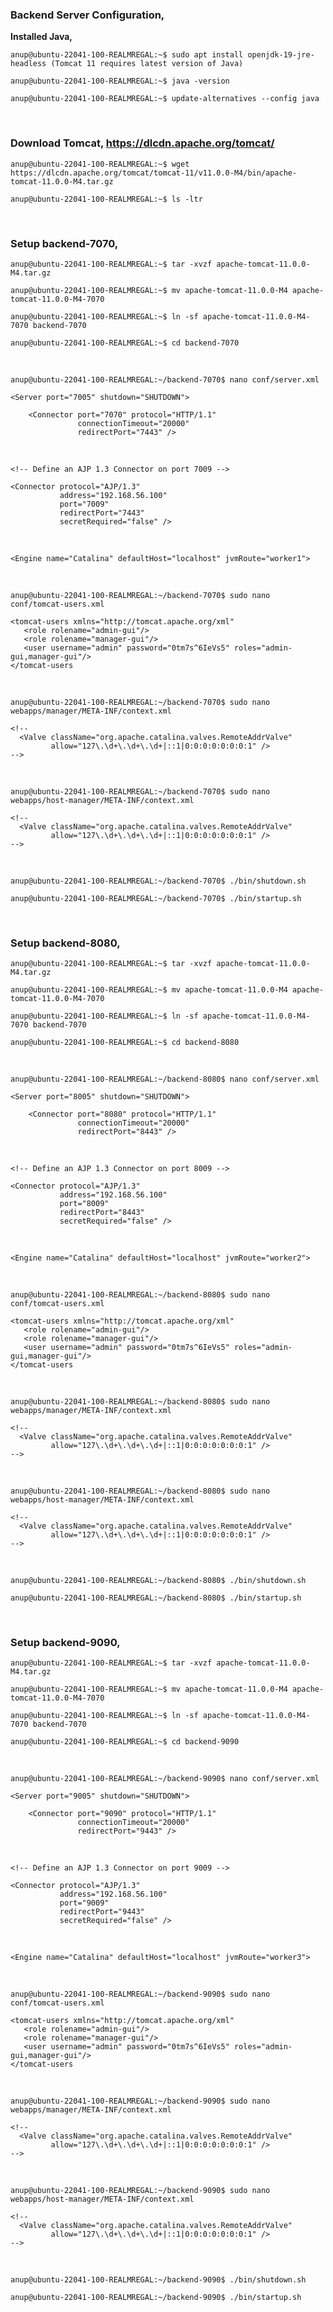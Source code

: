 ### Backend Server Configuration,

**Installed Java,**

`anup@ubuntu-22041-100-REALMREGAL:~$ sudo apt install openjdk-19-jre-headless (Tomcat 11 requires latest version of Java)`

`anup@ubuntu-22041-100-REALMREGAL:~$ java -version`

`anup@ubuntu-22041-100-REALMREGAL:~$ update-alternatives --config java`

<br>

### Download Tomcat, https://dlcdn.apache.org/tomcat/

`anup@ubuntu-22041-100-REALMREGAL:~$ wget https://dlcdn.apache.org/tomcat/tomcat-11/v11.0.0-M4/bin/apache-tomcat-11.0.0-M4.tar.gz`

`anup@ubuntu-22041-100-REALMREGAL:~$ ls -ltr`

<br>

### Setup backend-7070,

`anup@ubuntu-22041-100-REALMREGAL:~$ tar -xvzf apache-tomcat-11.0.0-M4.tar.gz `

`anup@ubuntu-22041-100-REALMREGAL:~$ mv apache-tomcat-11.0.0-M4 apache-tomcat-11.0.0-M4-7070`

`anup@ubuntu-22041-100-REALMREGAL:~$ ln -sf apache-tomcat-11.0.0-M4-7070 backend-7070`

`anup@ubuntu-22041-100-REALMREGAL:~$ cd backend-7070`

<br>

`anup@ubuntu-22041-100-REALMREGAL:~/backend-7070$ nano conf/server.xml `

    <Server port="7005" shutdown="SHUTDOWN">
    
        <Connector port="7070" protocol="HTTP/1.1"
                   connectionTimeout="20000"
                   redirectPort="7443" />

<br>

    <!-- Define an AJP 1.3 Connector on port 7009 -->
    
    <Connector protocol="AJP/1.3"
               address="192.168.56.100"
               port="7009"
               redirectPort="7443"
               secretRequired="false" />

<br>

    <Engine name="Catalina" defaultHost="localhost" jvmRoute="worker1">

<br>

`anup@ubuntu-22041-100-REALMREGAL:~/backend-7070$ sudo nano conf/tomcat-users.xml`

    <tomcat-users xmlns="http://tomcat.apache.org/xml"
       <role rolename="admin-gui"/>
       <role rolename="manager-gui"/>
       <user username="admin" password="0tm7s^6IeVs5" roles="admin-gui,manager-gui"/>
    </tomcat-users

<br>

`anup@ubuntu-22041-100-REALMREGAL:~/backend-7070$ sudo nano webapps/manager/META-INF/context.xml`

    <!--
      <Valve className="org.apache.catalina.valves.RemoteAddrValve"
             allow="127\.\d+\.\d+\.\d+|::1|0:0:0:0:0:0:0:1" />
    -->

<br>

`anup@ubuntu-22041-100-REALMREGAL:~/backend-7070$ sudo nano webapps/host-manager/META-INF/context.xml`

    <!--
      <Valve className="org.apache.catalina.valves.RemoteAddrValve"
             allow="127\.\d+\.\d+\.\d+|::1|0:0:0:0:0:0:0:1" />
    -->

<br>

`anup@ubuntu-22041-100-REALMREGAL:~/backend-7070$ ./bin/shutdown.sh`

`anup@ubuntu-22041-100-REALMREGAL:~/backend-7070$ ./bin/startup.sh`

<br>

### Setup backend-8080,

`anup@ubuntu-22041-100-REALMREGAL:~$ tar -xvzf apache-tomcat-11.0.0-M4.tar.gz `

`anup@ubuntu-22041-100-REALMREGAL:~$ mv apache-tomcat-11.0.0-M4 apache-tomcat-11.0.0-M4-7070`

`anup@ubuntu-22041-100-REALMREGAL:~$ ln -sf apache-tomcat-11.0.0-M4-7070 backend-7070`

`anup@ubuntu-22041-100-REALMREGAL:~$ cd backend-8080`

<br>

`anup@ubuntu-22041-100-REALMREGAL:~/backend-8080$ nano conf/server.xml `

    <Server port="8005" shutdown="SHUTDOWN">
    
        <Connector port="8080" protocol="HTTP/1.1"
                   connectionTimeout="20000"
                   redirectPort="8443" />

<br>

    <!-- Define an AJP 1.3 Connector on port 8009 -->
    
    <Connector protocol="AJP/1.3"
               address="192.168.56.100"
               port="8009"
               redirectPort="8443"
               secretRequired="false" />

<br>

    <Engine name="Catalina" defaultHost="localhost" jvmRoute="worker2">

<br>

`anup@ubuntu-22041-100-REALMREGAL:~/backend-8080$ sudo nano conf/tomcat-users.xml`

    <tomcat-users xmlns="http://tomcat.apache.org/xml"
       <role rolename="admin-gui"/>
       <role rolename="manager-gui"/>
       <user username="admin" password="0tm7s^6IeVs5" roles="admin-gui,manager-gui"/>
    </tomcat-users

<br>

`anup@ubuntu-22041-100-REALMREGAL:~/backend-8080$ sudo nano webapps/manager/META-INF/context.xml`

    <!--
      <Valve className="org.apache.catalina.valves.RemoteAddrValve"
             allow="127\.\d+\.\d+\.\d+|::1|0:0:0:0:0:0:0:1" />
    -->

<br>

`anup@ubuntu-22041-100-REALMREGAL:~/backend-8080$ sudo nano webapps/host-manager/META-INF/context.xml`

    <!--
      <Valve className="org.apache.catalina.valves.RemoteAddrValve"
             allow="127\.\d+\.\d+\.\d+|::1|0:0:0:0:0:0:0:1" />
    -->

<br>

`anup@ubuntu-22041-100-REALMREGAL:~/backend-8080$ ./bin/shutdown.sh`

`anup@ubuntu-22041-100-REALMREGAL:~/backend-8080$ ./bin/startup.sh`

<br>

### Setup backend-9090,

`anup@ubuntu-22041-100-REALMREGAL:~$ tar -xvzf apache-tomcat-11.0.0-M4.tar.gz `

`anup@ubuntu-22041-100-REALMREGAL:~$ mv apache-tomcat-11.0.0-M4 apache-tomcat-11.0.0-M4-7070`

`anup@ubuntu-22041-100-REALMREGAL:~$ ln -sf apache-tomcat-11.0.0-M4-7070 backend-7070`

`anup@ubuntu-22041-100-REALMREGAL:~$ cd backend-9090`

<br>

`anup@ubuntu-22041-100-REALMREGAL:~/backend-9090$ nano conf/server.xml `

    <Server port="9005" shutdown="SHUTDOWN">
    
        <Connector port="9090" protocol="HTTP/1.1"
                   connectionTimeout="20000"
                   redirectPort="9443" />

<br>

    <!-- Define an AJP 1.3 Connector on port 9009 -->
    
    <Connector protocol="AJP/1.3"
               address="192.168.56.100"
               port="9009"
               redirectPort="9443"
               secretRequired="false" />

<br>

    <Engine name="Catalina" defaultHost="localhost" jvmRoute="worker3">

<br>

`anup@ubuntu-22041-100-REALMREGAL:~/backend-9090$ sudo nano conf/tomcat-users.xml`

    <tomcat-users xmlns="http://tomcat.apache.org/xml"
       <role rolename="admin-gui"/>
       <role rolename="manager-gui"/>
       <user username="admin" password="0tm7s^6IeVs5" roles="admin-gui,manager-gui"/>
    </tomcat-users

<br>

`anup@ubuntu-22041-100-REALMREGAL:~/backend-9090$ sudo nano webapps/manager/META-INF/context.xml`

    <!--
      <Valve className="org.apache.catalina.valves.RemoteAddrValve"
             allow="127\.\d+\.\d+\.\d+|::1|0:0:0:0:0:0:0:1" />
    -->

<br>

`anup@ubuntu-22041-100-REALMREGAL:~/backend-9090$ sudo nano webapps/host-manager/META-INF/context.xml`

    <!--
      <Valve className="org.apache.catalina.valves.RemoteAddrValve"
             allow="127\.\d+\.\d+\.\d+|::1|0:0:0:0:0:0:0:1" />
    -->

<br>

`anup@ubuntu-22041-100-REALMREGAL:~/backend-9090$ ./bin/shutdown.sh`

`anup@ubuntu-22041-100-REALMREGAL:~/backend-9090$ ./bin/startup.sh`

